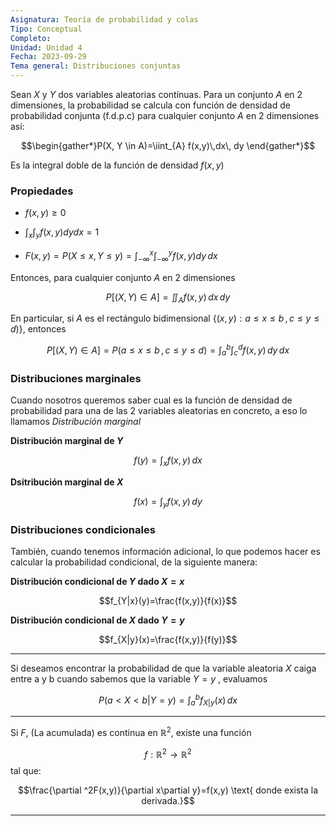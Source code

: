 ```yaml
---
Asignatura: Teoría de probabilidad y colas
Tipo: Conceptual
Completo: 
Unidad: Unidad 4
Fecha: 2023-09-29
Tema general: Distribuciones conjuntas
---
```

Sean $X$ y $Y$ dos variables aleatorias contínuas. Para un conjunto $A$ en 2 dimensiones, la probabilidad se calcula con función de densidad de probabilidad conjunta (f.d.p.c) para cualquier conjunto $A$ en 2 dimensiones así:

$$\begin{gather*}P(X, Y \in A)=\iint_{A} f(x,y)\,dx\, dy \end{gather*}$$

Es la integral doble de la función de densidad $f(x,y)$


### Propiedades

- $f(x,y)\geq 0$

- $\int_x \int_y f(x,y)dydx=1$

- $F(x,y)=P(X\leq x,Y\leq y)=\int_{-\infty}^x \int_{-\infty}^y f(x,y)dy\, dx$


Entonces, para cualquier conjunto $A$ en 2 dimensiones

$$P\lbrack(X,Y)\in A\rbrack = \iint_{A}f(x,y) \, dx \, dy$$

En particular, si $A$ es el rectángulo bidimensional $\{(x,y):a\leq x\leq b\, ,c\leq y\leq d)\}$, entonces

$$P\lbrack(X,Y)\in A\rbrack=P(a\leq x\leq b\, , \, c\leq y\leq d)=\int_{a}^b \int_c^d f(x,y)\, dy \, dx$$



### Distribuciones marginales

Cuando nosotros queremos saber cual es la función de densidad de probabilidad para una de las 2 variables aleatorias en concreto, a eso lo llamamos *Distribución marginal*

**Distribución marginal de $Y$**

$$f(y)=\int_x f(x,y)\, dx$$

**Dsitribución marginal de $X$**

$$f(x)=\int_y f(x,y)\, dy$$



### Distribuciones condicionales

También, cuando tenemos información adicional, lo que podemos hacer es calcular la probabilidad condicional, de la siguiente manera:

**Distribución condicional de $Y$ dado $X=x$**

$$f_{Y|x}(y)=\frac{f(x,y)}{f(x)}$$

**Distribución condicional de $X$ dado $Y=y$**

$$f_{X|y}(x)=\frac{f(x,y)}{f(y)}$$

---

Si deseamos encontrar la probabilidad de que la variable aleatoria $X$ caiga entre a y b cuando sabemos que la variable $Y=y$ , evaluamos

$$P(a<X<b \left|  Y=y\right.)=\int_{a}^{b}f_{X|y}(x)\, dx$$

---

Si $F$, (La acumulada) es contínua en $\mathbb R^2$, existe una función

$$f:\mathbb{R}^2\rightarrow \mathbb R^2$$
tal que:

$$\frac{\partial ^2F(x,y)}{\partial x\partial y}=f(x,y) \text{ donde exista la derivada.}$$


---
